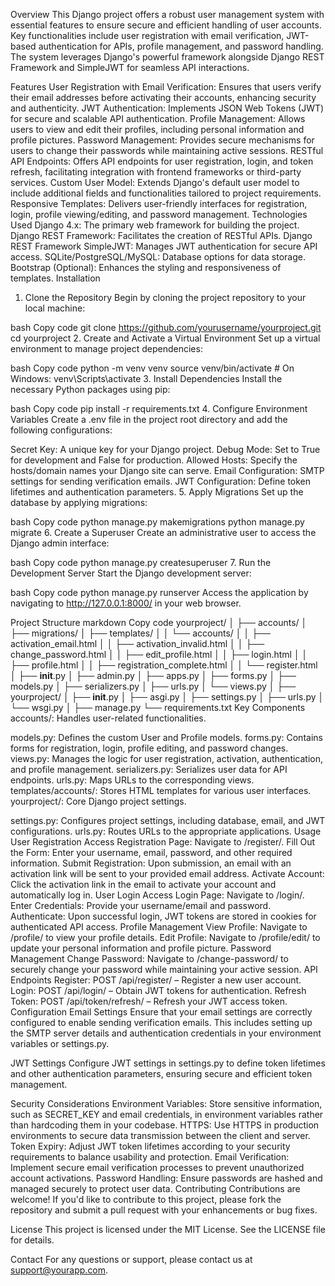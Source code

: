 Overview
This Django project offers a robust user management system with essential features to ensure secure and efficient handling of user accounts. Key functionalities include user registration with email verification, JWT-based authentication for APIs, profile management, and password handling. The system leverages Django's powerful framework alongside Django REST Framework and SimpleJWT for seamless API interactions.

Features
User Registration with Email Verification: Ensures that users verify their email addresses before activating their accounts, enhancing security and authenticity.
JWT Authentication: Implements JSON Web Tokens (JWT) for secure and scalable API authentication.
Profile Management: Allows users to view and edit their profiles, including personal information and profile pictures.
Password Management: Provides secure mechanisms for users to change their passwords while maintaining active sessions.
RESTful API Endpoints: Offers API endpoints for user registration, login, and token refresh, facilitating integration with frontend frameworks or third-party services.
Custom User Model: Extends Django's default user model to include additional fields and functionalities tailored to project requirements.
Responsive Templates: Delivers user-friendly interfaces for registration, login, profile viewing/editing, and password management.
Technologies Used
Django 4.x: The primary web framework for building the project.
Django REST Framework: Facilitates the creation of RESTful APIs.
Django REST Framework SimpleJWT: Manages JWT authentication for secure API access.
SQLite/PostgreSQL/MySQL: Database options for data storage.
Bootstrap (Optional): Enhances the styling and responsiveness of templates.
Installation
1. Clone the Repository
Begin by cloning the project repository to your local machine:

bash
Copy code
git clone https://github.com/yourusername/yourproject.git
cd yourproject
2. Create and Activate a Virtual Environment
Set up a virtual environment to manage project dependencies:

bash
Copy code
python -m venv venv
source venv/bin/activate  # On Windows: venv\Scripts\activate
3. Install Dependencies
Install the necessary Python packages using pip:

bash
Copy code
pip install -r requirements.txt
4. Configure Environment Variables
Create a .env file in the project root directory and add the following configurations:

Secret Key: A unique key for your Django project.
Debug Mode: Set to True for development and False for production.
Allowed Hosts: Specify the hosts/domain names your Django site can serve.
Email Configuration: SMTP settings for sending verification emails.
JWT Configuration: Define token lifetimes and authentication parameters.
5. Apply Migrations
Set up the database by applying migrations:

bash
Copy code
python manage.py makemigrations
python manage.py migrate
6. Create a Superuser
Create an administrative user to access the Django admin interface:

bash
Copy code
python manage.py createsuperuser
7. Run the Development Server
Start the Django development server:

bash
Copy code
python manage.py runserver
Access the application by navigating to http://127.0.0.1:8000/ in your web browser.

Project Structure
markdown
Copy code
yourproject/
│
├── accounts/
│   ├── migrations/
│   ├── templates/
│   │   └── accounts/
│   │       ├── activation_email.html
│   │       ├── activation_invalid.html
│   │       ├── change_password.html
│   │       ├── edit_profile.html
│   │       ├── login.html
│   │       ├── profile.html
│   │       ├── registration_complete.html
│   │       └── register.html
│   ├── __init__.py
│   ├── admin.py
│   ├── apps.py
│   ├── forms.py
│   ├── models.py
│   ├── serializers.py
│   ├── urls.py
│   └── views.py
│
├── yourproject/
│   ├── __init__.py
│   ├── asgi.py
│   ├── settings.py
│   ├── urls.py
│   └── wsgi.py
│
├── manage.py
└── requirements.txt
Key Components
accounts/: Handles user-related functionalities.

models.py: Defines the custom User and Profile models.
forms.py: Contains forms for registration, login, profile editing, and password changes.
views.py: Manages the logic for user registration, activation, authentication, and profile management.
serializers.py: Serializes user data for API endpoints.
urls.py: Maps URLs to the corresponding views.
templates/accounts/: Stores HTML templates for various user interfaces.
yourproject/: Core Django project settings.

settings.py: Configures project settings, including database, email, and JWT configurations.
urls.py: Routes URLs to the appropriate applications.
Usage
User Registration
Access Registration Page: Navigate to /register/.
Fill Out the Form: Enter your username, email, password, and other required information.
Submit Registration: Upon submission, an email with an activation link will be sent to your provided email address.
Activate Account: Click the activation link in the email to activate your account and automatically log in.
User Login
Access Login Page: Navigate to /login/.
Enter Credentials: Provide your username/email and password.
Authenticate: Upon successful login, JWT tokens are stored in cookies for authenticated API access.
Profile Management
View Profile: Navigate to /profile/ to view your profile details.
Edit Profile: Navigate to /profile/edit/ to update your personal information and profile picture.
Password Management
Change Password: Navigate to /change-password/ to securely change your password while maintaining your active session.
API Endpoints
Register: POST /api/register/ – Register a new user account.
Login: POST /api/login/ – Obtain JWT tokens for authentication.
Refresh Token: POST /api/token/refresh/ – Refresh your JWT access token.
Configuration
Email Settings
Ensure that your email settings are correctly configured to enable sending verification emails. This includes setting up the SMTP server details and authentication credentials in your environment variables or settings.py.

JWT Settings
Configure JWT settings in settings.py to define token lifetimes and other authentication parameters, ensuring secure and efficient token management.

Security Considerations
Environment Variables: Store sensitive information, such as SECRET_KEY and email credentials, in environment variables rather than hardcoding them in your codebase.
HTTPS: Use HTTPS in production environments to secure data transmission between the client and server.
Token Expiry: Adjust JWT token lifetimes according to your security requirements to balance usability and protection.
Email Verification: Implement secure email verification processes to prevent unauthorized account activations.
Password Handling: Ensure passwords are hashed and managed securely to protect user data.
Contributing
Contributions are welcome! If you'd like to contribute to this project, please fork the repository and submit a pull request with your enhancements or bug fixes.

License
This project is licensed under the MIT License. See the LICENSE file for details.

Contact
For any questions or support, please contact us at support@yourapp.com.

